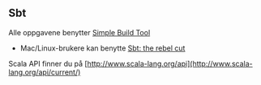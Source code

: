 Sbt
----------
Alle oppgavene benytter [Simple Build Tool](http://www.scala-sbt.org/release/docs/Setup.html)

* Mac/Linux-brukere kan benytte [Sbt: the rebel cut](https://github.com/paulp/sbt-extras)

Scala API finner du på [http://www.scala-lang.org/api](http://www.scala-lang.org/api/current/)